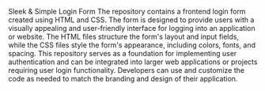 Sleek & Simple Login Form
The repository contains a frontend login form created using HTML and CSS. 
The form is designed to provide users with a visually appealing and user-friendly interface for logging into an application or website. 
The HTML files structure the form's layout and input fields, while the CSS files style the form's appearance, including colors, fonts, and spacing. 
This repository serves as a foundation for implementing user authentication and can be integrated into larger web applications or projects requiring user login functionality.
Developers can use and customize the code as needed to match the branding and design of their application.
